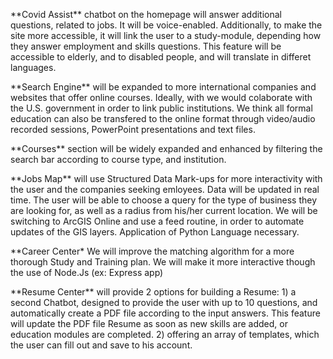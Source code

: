  <p>**Covid Assist** chatbot on the homepage will answer additional questions, related to jobs. It will be voice-enabled.
   Additionally, to make the site more accessible, it will link the user to a study-module, depending how they answer employment and skills questions.
   This feature will be accessible to elderly, and to disabled people, and will translate in differet languages.
   
   <p>**Search Engine** will be expanded to more international companies and websites that offer online courses.
   Ideally, with we would colaborate with the U.S. government in order to link public institutions. We think all formal education can also be transfered to the online format through video/audio recorded sessions, PowerPoint presentations and text files.
   
   <p>**Courses** section will be widely expanded and enhanced by filtering the search bar according to course type, and institution.
   
   <p>**Jobs Map** will use Structured Data Mark-ups for more interactivity with the user and the companies seeking emloyees.
   Data will be updated in real time. The user will be able to choose a query for the type of business they are looking for, as well as a radius from his/her current location. We will be switching to ArcGIS Online and use a feed routine, in order to automate updates of the GIS layers. Application of Python Language necessary.
   <p>**Career Center* We will improve the matching algorithm for a more thorough Study and Training plan. We will make it more interactive though the use of Node.Js (ex: Express app)
   
   <p>**Resume Center** will provide 2 options for building a Resume:
                        1) a second Chatbot, designed to provide the user with up to 10 questions, and automatically create a PDF file according to the input answers. 
                           This feature will update the PDF file Resume as soon as new skills are added, or education modules are completed.
                        2) offering an array of templates, which the user can fill out and save to his account.
   
